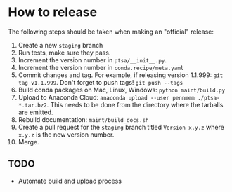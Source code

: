 # How to release

The following steps should be taken when making an "official" release:

1. Create a new `staging` branch
2. Run tests, make sure they pass.
3. Increment the version number in `ptsa/__init__.py`.
4. Increment the version number in `conda.recipe/meta.yaml`
5. Commit changes and tag. For example, if releasing version 1.1.999: `git tag v1.1.999`.
   Don't forget to push tags! `git push --tags`
6. Build conda packages on Mac, Linux, Windows: `python maint/build.py`
7. Upload to Anaconda Cloud: `anaconda upload --user pennmem ./ptsa-*.tar.bz2`.
   This needs to be done from the directory where the tarballs are emitted.
8. Rebuild documentation: `maint/build_docs.sh`
9. Create a pull request for the `staging` branch titled `Version x.y.z` where
   `x.y.z` is the new version number.
10. Merge.
   
## TODO

- Automate build and upload process
